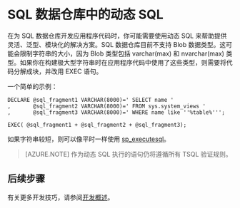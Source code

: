 <properties
   pageTitle="SQL 数据仓库中的动态 SQL | Azure"
   description="有关在开发解决方案时使用 Azure SQL 数据仓库中的动态 SQL 的技巧。"
   services="sql-data-warehouse"
   documentationCenter="NA"
   authors="jrowlandjones"
   manager="barbkess"
   editor=""/>  


<tags
   ms.service="sql-data-warehouse"
   ms.devlang="NA"
   ms.topic="article"
   ms.tgt_pltfrm="NA"
   ms.workload="data-services"
   ms.date="10/31/2016"
   wacn.date="12/12/2016"
   ms.author="jrj;barbkess;sonyama"/>

# SQL 数据仓库中的动态 SQL
在为 SQL 数据仓库开发应用程序代码时，你可能需要使用动态 SQL 来帮助提供灵活、泛型、模块化的解决方案。SQL 数据仓库目前不支持 Blob 数据类型。这可能会限制字符串的大小，因为 Blob 类型包括 varchar(max) 和 nvarchar(max) 类型。如果你在构建极大型字符串时在应用程序代码中使用了这些类型，则需要将代码分解成块，并改用 EXEC 语句。

一个简单的示例：


	DECLARE @sql_fragment1 VARCHAR(8000)=' SELECT name '
	,       @sql_fragment2 VARCHAR(8000)=' FROM sys.system_views '
	,       @sql_fragment3 VARCHAR(8000)=' WHERE name like ''%table%''';

	EXEC( @sql_fragment1 + @sql_fragment2 + @sql_fragment3);


如果字符串较短，则可以像平时一样使用 [sp\_executesql][sp_executesql]。

> [AZURE.NOTE] 作为动态 SQL 执行的语句仍将遵循所有 TSQL 验证规则。

## 后续步骤
有关更多开发技巧，请参阅[开发概述][development overview]。

<!--Image references-->

<!--Article references-->
[development overview]: /documentation/articles/sql-data-warehouse-overview-develop

<!--MSDN references-->
[sp_executesql]: https://msdn.microsoft.com/zh-cn/library/ms188001.aspx

<!--Other Web references-->

<!---HONumber=Mooncake_1205_2016-->